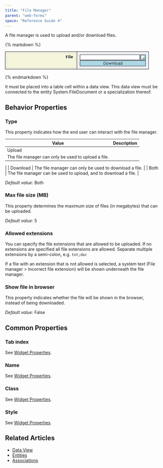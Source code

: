 ```yaml
---
title: "File Manager"
parent: "web-forms"
space: "Reference Guide 4"
---
```

A file manager is used to upload and/or download files.

<div class="alert alert-info">{% markdown %}

![](attachments/819203/917529.png)

{% endmarkdown %}</div>

It must be placed into a table cell within a data view. This data view must be connected to the entity System.FileDocument or a specialization thereof.

## Behavior Properties

### Type

This property indicates how the end user can interact with the file manager.

| Value | Description |
| --- | --- |
| Upload
 | The file manager can only be used to upload a file.
 |
| Download
 | The file manager can only be used to download a file.
 |
| Both
 | The file manager can be used to upload, and to download a file.
 |

_Default value:_ Both

### Max file size (MB)

This property determines the maximum size of files (in megabytes) that can be uploaded.

_Default value:_ 5

### Allowed extensions

You can specify the file extensions that are allowed to be uploaded. If no extensions are specified all file extensions are allowed. Separate multiple extensions by a semi-colon, e.g. `txt;doc`

If a file with an extension that is not allowed is selected, a system text (File manager > Incorrect file extension) will be shown underneath the file manager.

### Show file in browser

This property indicates whether the file will be shown in the browser, instead of being downloaded.

_Default value:_ False

## Common Properties

### Tab index

See [Widget Properties](widget-properties).

### Name

See [Widget Properties](widget-properties).

### Class

See [Widget Properties](widget-properties).

### Style

See [Widget Properties](widget-properties).

## Related Articles

*   [Data View](data-view)
*   [Entities](entities)
*   [Associations](associations)
